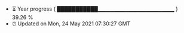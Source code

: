 - ⏳ Year progress { ███████████▁▁▁▁▁▁▁▁▁▁▁▁▁▁▁▁▁▁▁ } 39.26 %
- ⏰ Updated on Mon, 24 May 2021 07:30:27 GMT

